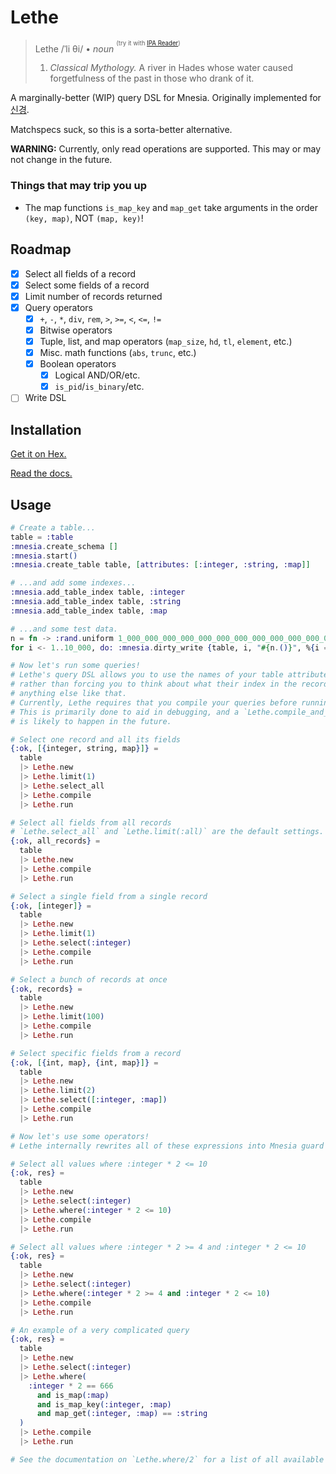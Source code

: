 # Lethe

> Lethe
> /ˈli θi/ • *noun* <sup><sup>(try it with [IPA Reader](http://ipa-reader.xyz))</sup></sup>
> 1. *Classical Mythology.* A river in Hades whose water caused forgetfulness of the past in those who drank of it.

A marginally-better (WIP) query DSL for Mnesia. Originally implemented for
[신경](https://singyeong.org).

Matchspecs suck, so this is a sorta-better alternative.

**WARNING:** Currently, only read operations are supported. This may or may not
change in the future.

### Things that may trip you up

- The map functions `is_map_key` and `map_get` take arguments in the order
  `(key, map)`, NOT `(map, key)`!

## Roadmap

- [x] Select all fields of a record
- [x] Select some fields of a record
- [x] Limit number of records returned
- [x] Query operators
  - [x] `+`, `-`, `*`, `div`, `rem`, `>`, `>=`, `<`, `<=`, `!=`
  - [x] Bitwise operators
  - [x] Tuple, list, and map operators (`map_size`, `hd`, `tl`, `element`, etc.)
  - [x] Misc. math functions (`abs`, `trunc`, etc.)
  - [x] Boolean operators
    - [x] Logical AND/OR/etc.
    - [x] `is_pid`/`is_binary`/etc.
- [ ] Write DSL

## Installation

[Get it on Hex.](https://hex.pm/packages/lethe)

[Read the docs.](https://hexdocs.pm/lethe)

## Usage

```Elixir
# Create a table...
table = :table
:mnesia.create_schema []
:mnesia.start()
:mnesia.create_table table, [attributes: [:integer, :string, :map]]

# ...and add some indexes...
:mnesia.add_table_index table, :integer
:mnesia.add_table_index table, :string
:mnesia.add_table_index table, :map

# ...and some test data.
n = fn -> :rand.uniform 1_000_000_000_000_000_000_000_000_000_000_000_000_000_000_000 end
for i <- 1..10_000, do: :mnesia.dirty_write {table, i, "#{n.()}", %{i => "#{n.()}"}}

# Now let's run some queries!
# Lethe's query DSL allows you to use the names of your table attributes,
# rather than forcing you to think about what their index in the record is, or
# anything else like that.
# Currently, Lethe requires that you compile your queries before running them.
# This is primarily done to aid in debugging, and a `Lethe.compile_and_run/1`
# is likely to happen in the future.

# Select one record and all its fields
{:ok, [{integer, string, map}]} =
  table
  |> Lethe.new
  |> Lethe.limit(1)
  |> Lethe.select_all
  |> Lethe.compile
  |> Lethe.run

# Select all fields from all records
# `Lethe.select_all` and `Lethe.limit(:all)` are the default settings.
{:ok, all_records} =
  table
  |> Lethe.new
  |> Lethe.compile
  |> Lethe.run

# Select a single field from a single record
{:ok, [integer]} =
  table
  |> Lethe.new
  |> Lethe.limit(1)
  |> Lethe.select(:integer)
  |> Lethe.compile
  |> Lethe.run

# Select a bunch of records at once
{:ok, records} =
  table
  |> Lethe.new
  |> Lethe.limit(100)
  |> Lethe.compile
  |> Lethe.run

# Select specific fields from a record
{:ok, [{int, map}, {int, map}]} =
  table
  |> Lethe.new
  |> Lethe.limit(2)
  |> Lethe.select([:integer, :map])
  |> Lethe.compile
  |> Lethe.run

# Now let's use some operators!
# Lethe internally rewrites all of these expressions into Mnesia guard form.

# Select all values where :integer * 2 <= 10
{:ok, res} =
  table
  |> Lethe.new
  |> Lethe.select(:integer)
  |> Lethe.where(:integer * 2 <= 10)
  |> Lethe.compile
  |> Lethe.run

# Select all values where :integer * 2 >= 4 and :integer * 2 <= 10
{:ok, res} =
  table
  |> Lethe.new
  |> Lethe.select(:integer)
  |> Lethe.where(:integer * 2 >= 4 and :integer * 2 <= 10)
  |> Lethe.compile
  |> Lethe.run

# An example of a very complicated query
{:ok, res} =
  table
  |> Lethe.new
  |> Lethe.select(:integer)
  |> Lethe.where(
    :integer * 2 == 666
      and is_map(:map)
      and is_map_key(:integer, :map)
      and map_get(:integer, :map) == :string
  )
  |> Lethe.compile
  |> Lethe.run

# See the documentation on `Lethe.where/2` for a list of all available ops
```